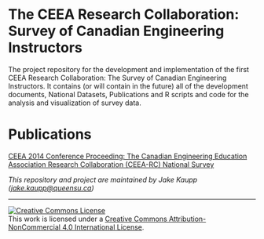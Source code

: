 # The CEEA Research Collaboration: Survey of Canadian Engineering Instructors

The project repository for the development and implementation of the first CEEA Research Collaboration: The Survey of Canadian Engineering Instructors.  It contains (or will contain in the future) all of the development documents, National Datasets, Publications and R scripts and code for the analysis and visualization of survey data.


# Publications

[CEEA 2014 Conference Proceeding: The Canadian Engineering Education Association Research Collaboration (CEEA-RC) National Survey](https://jkaupp.github.io/SCEI/)



*This repository and project are maintained by Jake Kaupp (jake.kaupp@queensu.ca)*

***

<a rel="license" href="http://creativecommons.org/licenses/by-nc/4.0/"><img alt="Creative Commons License" style="border-width:0" src="https://i.creativecommons.org/l/by-nc/4.0/88x31.png" /></a><br />This work is licensed under a <a rel="license" href="http://creativecommons.org/licenses/by-nc/4.0/">Creative Commons Attribution-NonCommercial 4.0 International License</a>.
